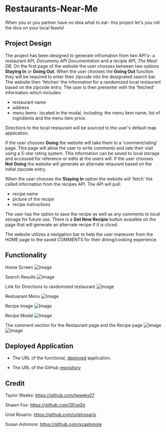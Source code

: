 # Restaurants-Near-Me
When you or you partner have no idea what to eat- this project let's you roll the dice on your local feasts!

## Project Design
The project has been designed to generate infromation from two API's- a restaurant API, *Documenu API Documentation*  and a recipie API, *The Meal DB*.  On the first page of the website the user chooses between two options **Staying In** or **Going Out**.  When the user chooses the **Going Out** function they will be required to enter their zipcode into the designated search bar.  The webstie then 'fetches' the information for a randomized local restaurant based on the zipcode entry.  The user is then presenter with the 'fetched' information which includes:  
- restaurant name
- address
- menu items- located in the modal, including: the menu item name, list of ingridients and the menu item price.  

Directions to the local restaurant will be sourced to the user's default map application.

If the user chooses **Going** the website will take them to a 'comment/rating' page.  This page will allow the user to write comments and rate their visit using a 5-star rating system.  This information can be saved to local storage and accessed for reference or edits at the users will.  If the user chooses **Not Going** the website will generate an alternate retaurant based on the initial zipcode entry.

When the user chooses the **Staying In** option the website will 'fetch' the called information from the recipes API.  The API will pull:
- recipe name
- picture of the recipe
- recipe instructions

The user has the option to save the recipe as well as any comments to local storage for future use.  There is a **Get New Recipie** button avaialble on the page that will generate an alternate recipe if it is cliced.

The website utilizes a navigation bar to help the user maneuver from the HOME page to the saved COMMENTS for their dining/cooking experience.

## Functionality

Home Screen
![Image](assets/images/homePage.PNG)

Search Results
![Image](assets/images/RestResult.PNG)

Link for Directions to randomized restaurant
![Image](assets/images/GoogleMap.PNG)

Restuarant Menu
![Image](assetsimages/RestMenu.PNG)

Recipe Image
![Image](assets/images/RecipeImage.PNG)

Recipe Modal
![Image](assets/images/RecipeModal.PNG)

The comment section for the Restaurant page and the Recipe page
![Image](assets/images/commentRest.PNG)
![Image](assets/images/commentsRec.PNG)




## Deployed Application

* The URL of the functional, [deployed](https://scashmore.github.io/Restaurants-Near-Me/) application.

* The URL of the GitHub [repository](https://github.com/scashmore/Restaurants-Near-Me)

## Credit
Taylor Weeks: https://github.com/tweeks07

Shawn Fox: https://github.com/SFoxGit

Uriel Rosario: https://github.com/urielrosario

Susan Ashmore: https://github.com/scashmore
